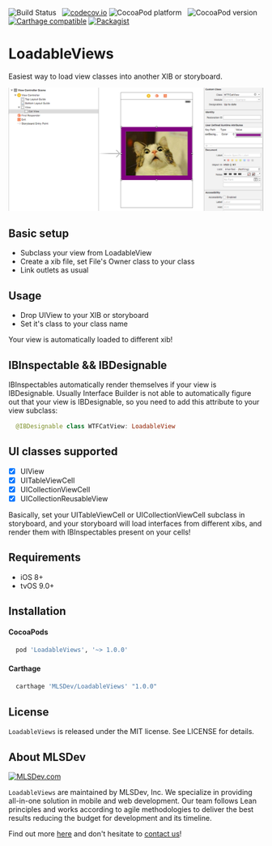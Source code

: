 ![Build Status](https://travis-ci.org/MLSDev/LoadableViews.svg?branch=master) &nbsp;
[![codecov.io](http://codecov.io/github/MLSDev/LoadableViews/coverage.svg?branch=master)](http://codecov.io/github/MLSDev/LoadableViews?branch=master)
![CocoaPod platform](https://cocoapod-badges.herokuapp.com/p/LoadableViews/badge.png) &nbsp;
![CocoaPod version](https://cocoapod-badges.herokuapp.com/v/LoadableViews/badge.png) &nbsp;
[![Carthage compatible](https://img.shields.io/badge/Carthage-compatible-4BC51D.svg?style=flat)](https://github.com/Carthage/Carthage)
[![Packagist](https://img.shields.io/packagist/l/doctrine/orm.svg)]()

# LoadableViews

Easiest way to load view classes into another XIB or storyboard.

![WTFCat](wtf_cat_designable.png)

## Basic setup

* Subclass your view from LoadableView
* Create a xib file, set File's Owner class to your class
* Link outlets as usual

## Usage

* Drop UIView to your XIB or storyboard
* Set it's class to your class name

Your view is automatically loaded to different xib!

## IBInspectable && IBDesignable

IBInspectables automatically render themselves if your view is IBDesignable. Usually Interface Builder is not able to automatically figure out that your view is IBDesignable, so you need to add this attribute to your view subclass:

```swift
  @IBDesignable class WTFCatView: LoadableView
```

## UI classes supported

- [x] UIView
- [x] UITableViewCell
- [x] UICollectionViewCell
- [x] UICollectionReusableView

Basically, set your UITableViewCell or UICollectionViewCell subclass in storyboard, and your storyboard will load interfaces from different xibs, and render them with IBInspectables present on your cells!

## Requirements

* iOS 8+
* tvOS 9.0+

## Installation

#### CocoaPods

```ruby
  pod 'LoadableViews', '~> 1.0.0'
```

#### Carthage

```ruby
  carthage 'MLSDev/LoadableViews' "1.0.0"
```

## License

`LoadableViews` is released under the MIT license. See LICENSE for details.

## About MLSDev

[<img src="https://github.com/MLSDev/development-standards/raw/master/mlsdev-logo.png" alt="MLSDev.com">][mlsdev]

`LoadableViews` are maintained by MLSDev, Inc. We specialize in providing all-in-one solution in mobile and web development. Our team follows Lean principles and works according to agile methodologies to deliver the best results reducing the budget for development and its timeline.

Find out more [here][mlsdev] and don't hesitate to [contact us][contact]!

[mlsdev]: http://mlsdev.com
[contact]: http://mlsdev.com/contact_us
